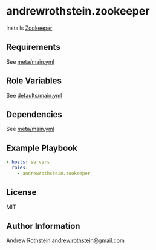 andrewrothstein.zookeeper
=========================

Installs [Zookeeper](http://zookeeper.apache.org/)

Requirements
------------

See [meta/main.yml](meta/main.yml)

Role Variables
--------------

See [defaults/main.yml](defaults/main.yml)

Dependencies
------------

See [meta/main.yml](meta/main.yml)

Example Playbook
----------------

```yml
- hosts: servers
  roles:
    - andrewrothstein.zookeeper
```

License
-------

MIT

Author Information
------------------

Andrew Rothstein <andrew.rothstein@gmail.com>
